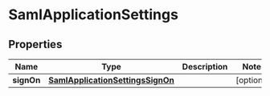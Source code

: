 

# SamlApplicationSettings


## Properties

| Name | Type | Description | Notes |
|------------ | ------------- | ------------- | -------------|
|**signOn** | [**SamlApplicationSettingsSignOn**](SamlApplicationSettingsSignOn.md) |  |  [optional] |



